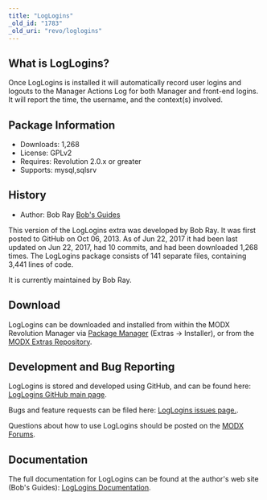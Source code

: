```yaml
---
title: "LogLogins"
_old_id: "1783"
_old_uri: "revo/loglogins"
---
```


## What is LogLogins?

Once LogLogins is installed it will automatically record user logins and logouts to the Manager Actions Log for both Manager and front-end logins. It will report the time, the username, and the context(s) involved.

## Package Information

- Downloads: 1,268
- License: GPLv2
- Requires: Revolution 2.0.x or greater
- Supports: mysql,sqlsrv

## History

- Author: Bob Ray [Bob's Guides](https://bobsguides.com)

This version of the LogLogins extra was developed by Bob Ray. It was first posted to GitHub on Oct 06, 2013. As of Jun 22, 2017 it had been last updated on Jun 22, 2017, had 10 commits, and had been downloaded 1,268 times. The LogLogins package consists of 141 separate files, containing 3,441 lines of code.

It is currently maintained by Bob Ray.

## Download

LogLogins can be downloaded and installed from within the MODX Revolution Manager via [Package Manager](developing-in-modx/advanced-development/package-management "Package Manager") (Extras -> Installer), or from the [MODX Extras Repository](https://modx.com/extras/package/loglogins).

## Development and Bug Reporting

LogLogins is stored and developed using GitHub, and can be found here: [LogLogins GitHub main page](https://github.com/BobRay/LogLogins).

Bugs and feature requests can be filed here: [LogLogins issues page.](https://github.com/BobRay/LogLogins/issues).

Questions about how to use LogLogins should be posted on the [MODX Forums](https://forums.modx.com).

## Documentation

The full documentation for LogLogins can be found at the author's web site (Bob's Guides): [LogLogins Documentation](https://bobsguides.com/loglogins-tutorial.html).

